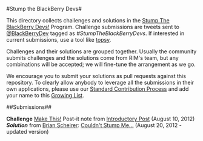 #Stump the BlackBerry Devs#

This directory collects challenges and solutions in the
[Stump The BlackBerry Devs!](http://devblog.blackberry.com/2012/08/stump-blackberry-devs/) Program.
Challenge submissions are tweets sent to [@BlackBerryDev](http://twitter.com/BlackBerryDev)
tagged as _#StumpTheBlackBerryDevs_.  If interested in current submissions, use a tool like
[topsy](http://topsy.com/s?q=%23StumpTheBlackBerryDevs).

Challenges and their solutions are grouped together.  Usually the community submits challenges and the solutions come from RIM's team, but any combinations will be accepted; we will fine-tune the arrangement as we go.

We encourage you to submit your solutions as pull requests against this repository.  To clearly allow anybody
to leverage all the submissions in their own applications, please use our
[Standard Contribution Process](http://blackberry.github.com/howToContribute.html) and add your name
to this [Growing List](http://blackberry.github.com/approvedSignatories.html).

##Submissions##

**Challenge**
[Make This!](http://rimdevblog.files.wordpress.com/2012/08/stump1.jpg) Post-it note from [Introductory Post](http://devblog.blackberry.com/2012/08/stump-blackberry-devs/) (August 10, 2012)   
*__Solution__* from [Brian Scheirer](https://twitter.com/BrianScheirer): [Couldn't Stump Me...](http://bbcascadescode.tumblr.com/post/29860845308/couldnt-stump-me-redux) (August 20, 2012 - updated version)

